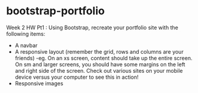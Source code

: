 # bootstrap-portfolio
Week 2 HW Pt1 : 
Using Bootstrap, recreate your portfolio site with the following items:
- A navbar
- A responsive layout (remember the grid, rows and columns are your friends)
  -eg. On an xs screen, content should take up the entire screen. On sm and larger screens, you should have some margins on the left and      right side of the screen. Check out various sites on your mobile device versus your computer to see this in action!
- Responsive images
